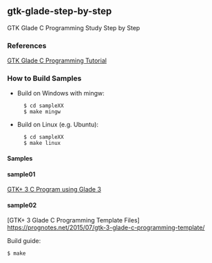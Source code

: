 ## gtk-glade-step-by-step

GTK Glade C Programming Study Step by Step

### References

[GTK Glade C Programming Tutorial](https://prognotes.net/gtk-glade-c-programming/)


### How to Build Samples

- Build on Windows with mingw:

        $ cd sampleXX
        $ make mingw

- Build on Linux (e.g. Ubuntu):

        $ cd sampleXX
        $ make linux

#### Samples

#### sample01

[GTK+ 3 C Program using Glade 3](https://prognotes.net/2015/06/gtk-3-c-program-using-glade-3/)


#### sample02

[GTK+ 3 Glade C Programming Template Files] https://prognotes.net/2015/07/gtk-3-glade-c-programming-template/

Build guide:

    $ make
